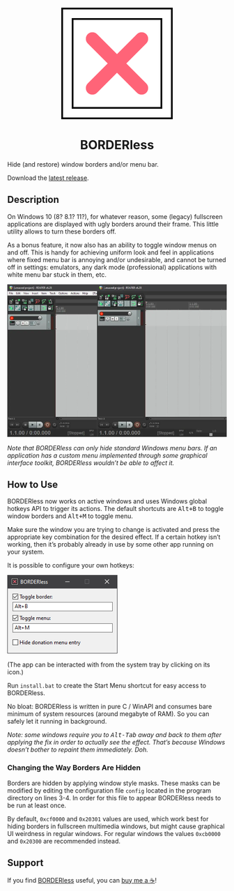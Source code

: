 <p align="center"><img alt="BORDERless" src="/icon/icon256.png"/></p>
<h1 align="center">BORDERless</h1>

<!--
![BORDERless](/icon/icon256.png)

# BORDERless
-->

Hide (and restore) window borders and/or menu bar.

Download the [latest release](https://github.com/ubihazard/borderless/releases).

## Description

On Windows 10 (8? 8.1? 11?), for whatever reason, some (legacy) fullscreen applications are displayed with ugly borders around their frame. This little utility allows to turn these borders off.

As a bonus feature, it now also has an ability to toggle window menus on and off. This is handy for achieving uniform look and feel in applications where fixed menu bar is annoying and/or undesirable, and cannot be turned off in settings: emulators, any dark mode (professional) applications with white menu bar stuck in them, etc.

![Menu bar hidden in a dark mode app](/img/example.webp)

*Note that BORDERless can only hide standard Windows menu bars. If an application has a custom menu implemented through some graphical interface toolkit, BORDERless wouldn’t be able to affect it.*

## How to Use

BORDERless now works on active windows and uses Windows global hotkeys API to trigger its actions. The default shortcuts are <kbd>Alt+B</kbd> to toggle window borders and <kbd>Alt+M</kbd> to toggle menu.

Make sure the window you are trying to change is activated and press the appropriate key combination for the desired effect. If a certain hotkey isn’t working, then it’s probably already in use by some other app running on your system.

It is possible to configure your own hotkeys:

![Configuring BORDERless](/img/configure.png)

(The app can be interacted with from the system tray by clicking on its icon.)

Run `install.bat` to create the Start Menu shortcut for easy access to BORDERless.

No bloat: BORDERless is written in pure C / WinAPI and consumes bare minimum of system resources (around megabyte of RAM). So you can safely let it running in background.

*Note: some windows require you to <kbd>Alt-Tab</kbd> away and back to them after applying the fix in order to actually see the effect. That’s because Windows doesn’t bother to repaint them immediately. Doh.*

### Changing the Way Borders Are Hidden

Borders are hidden by applying window style masks. These masks can be modified by editing the configuration file `config` located in the program directory on lines 3-4. In order for this file to appear BORDERless needs to be run at least once.

By default, `0xcf0000` and `0x20301` values are used, which work best for hiding borders in fullscreen multimedia windows, but might cause graphical UI weirdness in regular windows. For regular windows the values `0xcb0000` and `0x20300` are recommended instead.

## Support

If you find [BORDERless](https://github.com/ubihazard/borderless) useful, you can [buy me a ☕](https://www.buymeacoffee.com/ubihazard "Show support")!
